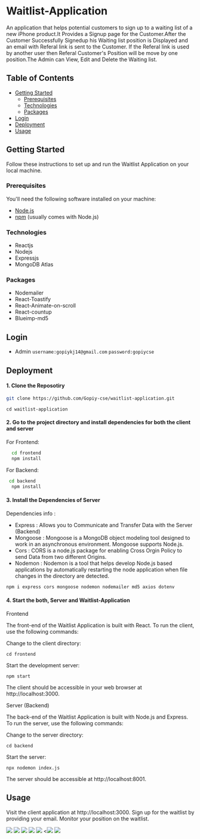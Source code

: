 # Waitlist-Application
An application that helps potential customers to sign up to a waiting list of a new iPhone product.It Provides a Signup page for the Customer.After the Customer Successfully Signedup his Waiting list position is Displayed and an email with Referal link is sent to the Customer.
If the Referal link is used by another user then Referal Customer's Position will be move by one position.The Admin can View, Edit and Delete the Waiting list.



## Table of Contents

- [Getting Started](#getting-started)
  - [Prerequisites](#prerequisites)
  - [Technologies](#technologies)
  - [Packages](#packages)
- [Login](#login)
- [Deployment](#deployment)
- [Usage](#usage)

## Getting Started

Follow these instructions to set up and run the Waitlist Application on your local machine.

### Prerequisites

You'll need the following software installed on your machine:

- [Node.js](https://nodejs.org/)
- [npm](https://www.npmjs.com/) (usually comes with Node.js)
### Technologies
- Reactjs
- Nodejs
- Expressjs
- MongoDB Atlas

### Packages
- Nodemailer
- React-Toastify
- React-Animate-on-scroll
- React-countup
- Blueimp-md5

## Login

- Admin 
`username:gopiykj14@gmail.com`
`password:gopiycse`  


## Deployment

#### 1. Clone the Reposotiry
```bash
git clone https://github.com/Gopiy-cse/waitlist-application.git
```
```
cd waitlist-application
```

#### 2. Go to the project directory and install dependencies for both the client and server
For Frontend:
```bash
  cd frontend
  npm install
```
For Backend:
```bash
 cd backend
  npm install
```

#### 3. Install the Dependencies of Server

Dependencies info :
 - Express : Allows you to Communicate and Transfer Data with the Server (Backend)
 - Mongoose : Mongoose is a MongoDB object modeling tool designed to work in an asynchronous environment. Mongoose supports Node.js.
 - Cors : CORS is a node.js package for enabling Cross Orgin Policy to send Data from two different Origins.
 - Nodemon : Nodemon is a tool that helps develop Node.js based applications by automatically restarting the node application when file changes in the directory are detected.

```bash
npm i express cors mongoose nodemon nodemailer md5 axios dotenv 
```

#### 4. Start the both, Server and Waitlist-Application
Frontend

The front-end of the Waitlist Application is built with React. To run the client, use the following commands:

  Change to the client directory:

  ```cd frontend```

  Start the development server:

  ```npm start```


  The client should be accessible in your web browser at http://localhost:3000.

Server (Backend)

The back-end of the Waitlist Application is built with Node.js and Express. To run the server, use the following commands:

  Change to the server directory:

  ```cd backend```
  
  Start the server:

  ```npx nodemon index.js```

The server should be accessible at http://localhost:8001.

## Usage
Visit the client application at http://localhost:3000.
Sign up for the waitlist by providing your email.
Monitor your position on the waitlist.

<img src="/images/Screenshot (35).png" >
<img src="/images/Screenshot (36).png" >
<img src="/images/Screenshot (37).png" >
<img src="/images/Screenshot (38).png" >
<img src="/images/Screenshot (39).png" >
<<img src="/images/db1.png" >
<img src="/images/db2.png" >
